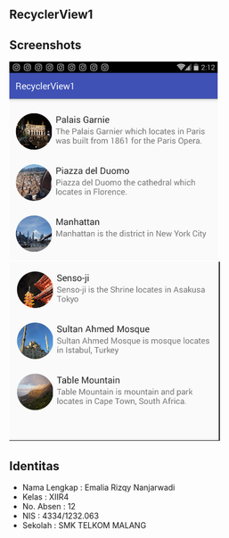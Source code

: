 ## RecyclerView1

## Screenshots
![screenshot1](https://github.com/emaliarizqy99/RecyclerView1/blob/master/SC1.PNG)
![screenshot2](https://github.com/emaliarizqy99/RecyclerView1/blob/master/SC2.PNG)

## Identitas

* Nama Lengkap : Emalia Rizqy Nanjarwadi
* Kelas : XIIR4
* No. Absen : 12
* NIS : 4334/1232.063
* Sekolah : SMK TELKOM MALANG

